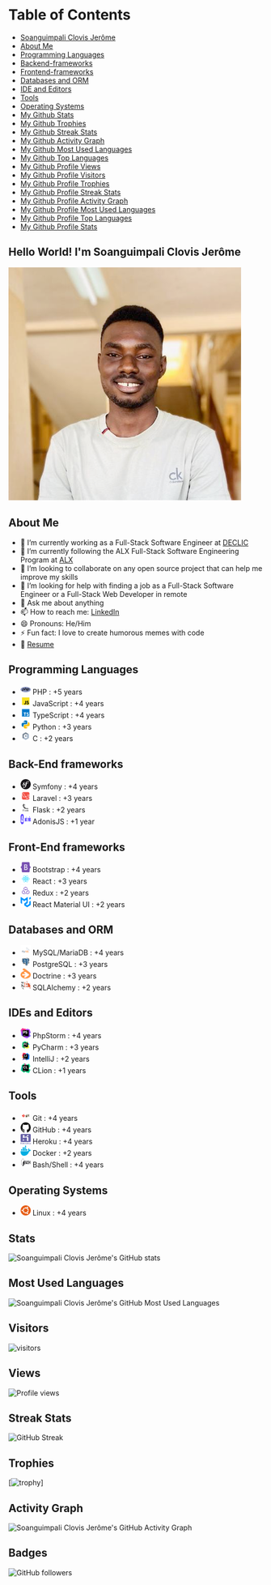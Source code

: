 # Table of Contents
- [Soanguimpali Clovis Jerôme](#soanguimpali-clovis-jerome)
- [About Me](#about-me)
- [Programming Languages](#programming-languages)
- [Backend-frameworks](#backend-frameworks)
- [Frontend-frameworks](#frontend-frameworks)
- [Databases and ORM](#databases)
- [IDE and Editors](#ide-and-editors)
- [Tools](#tools)
- [Operating Systems](#operating-systems)
- [My Github Stats](#my-github-stats)
- [My Github Trophies](#my-github-trophies)
- [My Github Streak Stats](#my-github-streak-stats)
- [My Github Activity Graph](#my-github-activity-graph)
- [My Github Most Used Languages](#my-github-most-used-languages)
- [My Github Top Languages](#my-github-top-languages)
- [My Github Profile Views](#my-github-profile-views)
- [My Github Profile Visitors](#my-github-profile-visitors)
- [My Github Profile Trophies](#my-github-profile-trophies)
- [My Github Profile Streak Stats](#my-github-profile-streak-stats)
- [My Github Profile Activity Graph](#my-github-profile-activity-graph)
- [My Github Profile Most Used Languages](#my-github-profile-most-used-languages)
- [My Github Profile Top Languages](#my-github-profile-top-languages)
- [My Github Profile Stats](#my-github-profile-stats)

## Hello World! I'm Soanguimpali Clovis Jerôme
![Soanguimpali Clovis Jerôme](./assets/images/profile.png)

## About Me
- 🔭 I’m currently working as a Full-Stack Software Engineer at [DECLIC](https://declic.africa/) 
- 🌱 I’m currently following the ALX Full-Stack Software Engineering Program at [ALX](https://www.alxafrica.com/software-engineering-2022/)
- 👯 I’m looking to collaborate on any open source project that can help me improve my skills
- 🤔 I’m looking for help with finding a job as a Full-Stack Software Engineer or a Full-Stack Web Developer in remote
- 💬 Ask me about anything
- 📫 How to reach me: [LinkedIn](https://www.linkedin.com/in/faso-dev/)
- 😄 Pronouns: He/Him
- ⚡ Fun fact: I love to create humorous memes with code
- 📝 [Resume](mailto:jeromeonadja28@gmail.com)

## Programming Languages
- <img src="./assets/images/php.png" width="20" height="20"  alt="PHP"/> PHP : +5 years
- <img src="./assets/images/javascript.svg" width="20" height="20"  alt="JavaScript"/> JavaScript : +4 years
- <img src="./assets/images/typescript.svg" width="20" height="20"  alt="TypeScript"/> TypeScript : +4 years
- <img src="./assets/images/python.svg" width="20" height="20"  alt="Python"/> Python : +3 years
- <img src="./assets/images/c.svg" width="20" height="20"  alt="C"/> C : +2 years

## Back-End frameworks
- <img src="./assets/images/symfony.svg" width="20" height="20"  alt="Symfony"/> Symfony : +4 years
- <img src="./assets/images/laravel.svg" width="20" height="20"  alt="Laravel"/> Laravel : +3 years
- <img src="./assets/images/flask.svg" width="20" height="20"  alt="Flask"/> Flask : +2 years
- <img src="./assets/images/adonisjs.svg" width="20" height="20"  alt="AdonisJS"/> AdonisJS : +1 year

## Front-End frameworks
- <img src="./assets/images/bootstrap.svg" width="20" height="20"  alt="Bootstrap"/> Bootstrap : +4 years
- <img src="./assets/images/react.svg" width="20" height="20"  alt="React"/> React : +3 years
- <img src="./assets/images/redux.svg" width="20" height="20"  alt="Redux"/> Redux : +2 years
- <img src="./assets/images/mui.png" width="20" height="20"  alt="React Material UI"/> React Material UI : +2 years

## Databases and ORM
- <img src="./assets/images/mysql.svg" width="20" height="20"  alt="MySQL"/> MySQL/MariaDB : +4 years
- <img src="./assets/images/postgresql.svg" width="20" height="20"  alt="PostgreSQL"/> PostgreSQL : +3 years
- <img src="./assets/images/doctrine.png" width="20" height="20"  alt="Doctrine"/> Doctrine : +3 years
- <img src="./assets/images/sqlalchemy.png" width="20" height="20"  alt="SQLAlchemy"/> SQLAlchemy : +2 years

## IDEs and Editors
- <img src="./assets/images/phpstorm.svg" width="20" height="20"  alt="PhpStorm"/> PhpStorm : +4 years
- <img src="./assets/images/pycharm.svg" width="20" height="20"  alt="PyCharm"/> PyCharm : +3 years
- <img src="./assets/images/intellij.svg" width="20" height="20"  alt="IntelliJ"/> IntelliJ : +2 years
- <img src="./assets/images/clion.png" width="20" height="20"  alt="CLion"/> CLion : +1 years

## Tools
- <img src="./assets/images/git.svg" width="20" height="20"  alt="Git"/> Git : +4 years
- <img src="./assets/images/github.svg" width="20" height="20"  alt="GitHub"/> GitHub : +4 years
- <img src="./assets/images/heroku.svg" width="20" height="20"  alt="Heroku"/> Heroku : +4 years
- <img src="./assets/images/docker.png" width="20" height="20"  alt="Docker"/> Docker : +2 years
- <img src="./assets/images/bash.svg" width="20" height="20"  alt="Bash"/> Bash/Shell : +4 years

## Operating Systems
- <img src="./assets/images/linux.png" width="20" height="20"  alt="Linux"/> Linux : +4 years

## Stats
![Soanguimpali Clovis Jerôme's GitHub stats](https://github-readme-stats.vercel.app/api?username=faso-dev&show_icons=true&theme=radical)

## Most Used Languages
![Soanguimpali Clovis Jerôme's GitHub Most Used Languages](https://github-readme-stats.vercel.app/api/top-langs/?username=faso-dev&layout=compact&theme=radical)

## Visitors
![visitors](https://visitor-badge.glitch.me/badge?page_id=faso-dev)

## Views
![Profile views](https://gpvc.arturio.dev/faso-dev)

## Streak Stats
![GitHub Streak](https://github-readme-streak-stats.herokuapp.com/?user=faso-dev&theme=radical)

## Trophies
[![trophy](https://github-profile-trophy.vercel.app/?username=faso-dev&theme=radical)]

## Activity Graph
![Soanguimpali Clovis Jerôme's GitHub Activity Graph](https://activity-graph.herokuapp.com/graph?username=faso-dev&theme=react-dark)

## Badges
![GitHub followers](https://img.shields.io/github/followers/faso-dev?style=social)
